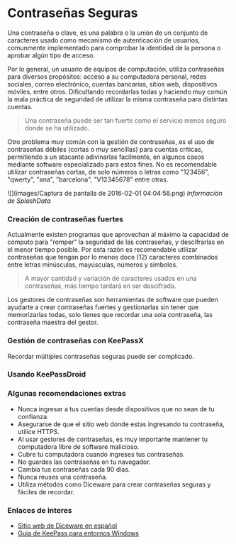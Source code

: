 # Contraseñas Seguras

Una contraseña o clave, es una palabra o la unión de un conjunto de caracteres usado como mecanismo de autenticación de usuarios, comunmente implementado para comprobar la identidad de la persona o aprobar algún tipo de acceso.

Por lo general, un usuario de equipos de computación, utiliza contraseñas para diversos propósitos: acceso a su computadora personal, redes sociales, correo electrónico, cuentas bancarias, sitios web, dispositivos móviles, entre otros. Dificultando recordarlas todas y haciendo muy común la mala práctica de seguridad de utilizar la misma contraseña para distintas cuentas.

> Una contraseña puede ser tan fuerte como el servicio menos seguro donde se ha utilizado.

Otro problema muy común con la gestión de contraseñas, es el uso de contraseñas débiles (cortas o muy sencillas) para cuentas críticas, permitiendo a un atacante adivinarlas facilmente, en algunos casos mediante software especializado para estos fines. No es recomendable utilizar contraseñas cortas, de solo números o letras como "123456", "qwerty", "ana", "barcelona", "V12345678" entre otras.

![](images/Captura de pantalla de 2016-02-01 04:04:58.png)
*Información de SplashData*

### Creación de contraseñas fuertes

Actualmente existen programas que aprovechan al máximo la capacidad de computo para "romper" la seguridad de las contraseñas, y descifrarlas en el menor tiempo posible. Por esta razón es recomendable utilizar contraseñas que tengan por lo menos doce (12) caracteres combinados entre letras minúsculas, mayúsculas, números y símbolos.

> A mayor cantidad y variación de caracteres usados en una contraseñas, más tiempo tardará en ser descifrada. 

Los gestores de contraseñas son herramientas de software que pueden ayudarte a crear contraseñas fuertes y gestionarlas sin tener que memorizarlas todas, solo tienes que recordar una sola contraseña, las contraseña maestra del gestor.

### Gestión de contraseñas con KeePassX

Recordar múltiples contraseñas seguras puede ser complicado.

### Usando KeePassDroid



### Algunas recomendaciones extras

* Nunca ingresar a tus cuentas desde dispositivos que no sean de tu confianza.
* Asegurarse de que el sitio web donde estas ingresando tu contraseña, utilice HTTPS.
* Al usar gestores de contraseñas, es muy importante mantener tu computadora libre de software malicioso.
* Cubre tu computadora cuando ingreses tus contraseñas.
* No guardes las contraseñas en tu navegador.
* Cambia tus contraseñas cada 90 días.
* Nunca reuses una contraseña.
* Utiliza métodos como Diceware para crear contraseñas seguras y fáciles de recordar.

### Enlaces de interes

* [Sitio web de Diceware en español](http://world.std.com/~reinhold/diceware_en_espanolA.htm)
* [Guia de KeePass para entornos Windows](https://info.securityinabox.org/es/keepass_instalar)